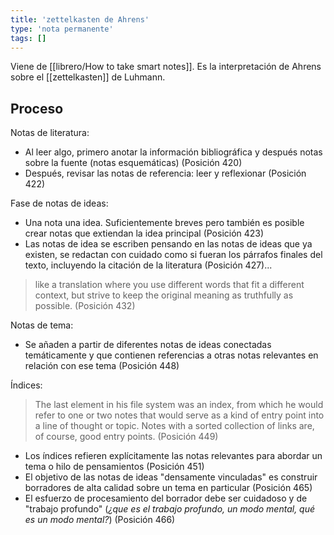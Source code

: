 ```yaml
---
title: 'zettelkasten de Ahrens'
type: 'nota permanente'
tags: []
---
```


Viene de [[librero/How to take smart notes]]. Es la interpretación de Ahrens sobre el [[zettelkasten]] de Luhmann.

## Proceso

Notas de literatura:

- Al leer algo, primero anotar la información bibliográfica y después notas sobre la fuente (notas esquemáticas) (Posición 420)
- Después, revisar las notas de referencia: leer y reflexionar (Posición 422)

Fase de notas de ideas:

- Una nota una idea.  Suficientemente breves pero también es posible crear notas que extiendan la idea principal (Posición 423)
- Las notas de idea se escriben pensando en las notas de ideas que ya existen, se redactan con cuidado como si fueran los párrafos finales del texto, incluyendo la citación de la literatura (Posición 427)...

> like a translation where you use different words that fit a different context, but strive to keep the original meaning as truthfully as possible. (Posición 432)

Notas de tema: 

- Se añaden a partir de diferentes notas de ideas conectadas temáticamente y que contienen referencias a otras notas relevantes en relación con ese tema (Posición 448)

Índices:

> The last element in his file system was an index, from which he would refer to one or two notes that would serve as a kind of entry point into a line of thought or topic. Notes with a sorted collection of links are, of course, good entry points. (Posición 449)

- Los índices refieren explícitamente las notas relevantes para abordar un tema o hilo de pensamientos (Posición 451)
- El objetivo de las notas de ideas "densamente vinculadas" es construir borradores de alta calidad sobre un tema en particular (Posición 465)
- El esfuerzo de procesamiento del borrador debe ser cuidadoso y de "trabajo profundo" (*¿que es el trabajo profundo, un modo mental, qué es un modo mental?*) (Posición 466)